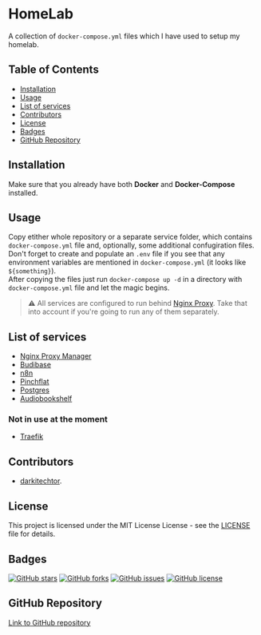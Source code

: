 # HomeLab

A collection of `docker-compose.yml` files which I have used to setup my homelab.

## Table of Contents

- [Installation](#installation)
- [Usage](#usage)
- [List of services](#list-of-services)
- [Contributors](#contributors)
- [License](#license)
- [Badges](#badges)
- [GitHub Repository](#github-repository)

## Installation

Make sure that you already have both **Docker** and **Docker-Compose** installed.

## Usage

Copy etither whole repository or a separate service folder, which contains `docker-compose.yml` file and, optionally, some additional confugiration files.  
Don't forget to create and populate an `.env` file if you see that any environment variables are mentioned in `docker-compose.yml` (it looks like `${something}`).  
After copying the files just run `docker-compose up -d` in a directory with `docker-compose.yml` file and let the magic begins.

> ⚠️ All services are configured to run behind [Nginx Proxy](Nginx). Take that into account if you're going to run any of them separately.

## List of services

- [Nginx Proxy Manager](Nginx)
- [Budibase](Budibase)
- [n8n](n8n)
- [Pinchflat](Pinchflat)
- [Postgres](Postgres)
- [Audiobookshelf](Audiobookshelf)

### Not in use at the moment

- [Traefik](Traefik)

## Contributors

- [darkitechtor](https://github.com/darkitechtor).

## License

This project is licensed under the MIT License License - see the [LICENSE](LICENSE) file for details.

## Badges

[![GitHub stars](https://img.shields.io/github/stars/HomeLab)](https://github.com/darkitechtor/HomeLab/stargazers)
[![GitHub forks](https://img.shields.io/github/forks/HomeLab)](https://github.com/darkitechtor/HomeLab/network/members)
[![GitHub issues](https://img.shields.io/github/issues/HomeLab)](https://github.com/darkitechtor/HomeLab/issues)
[![GitHub license](https://img.shields.io/github/license/HomeLab)](https://github.com/darkitechtor/HomeLab/blob/master/LICENSE)

## GitHub Repository

[Link to GitHub repository](https://github.com/darkitechtor/HomeLab)
